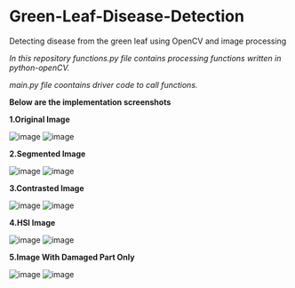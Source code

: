 # Green-Leaf-Disease-Detection
Detecting disease from the green leaf using OpenCV and image processing

*In this repository functions.py file contains processing functions written in python-openCV.*

*main.py file coontains driver code to call functions.*


**Below are the implementation screenshots**

**1.Original Image**

![image](https://user-images.githubusercontent.com/73387028/113293930-6626db80-92c4-11eb-8936-c32451c21993.png)
![image](https://user-images.githubusercontent.com/73387028/113293078-50fd7d00-92c3-11eb-80d9-17af1eee3ef1.png)


**2.Segmented Image**

![image](https://user-images.githubusercontent.com/73387028/113294117-9a9a9780-92c4-11eb-80be-9c3943991302.png)
![image](https://user-images.githubusercontent.com/73387028/113293424-bcdfe580-92c3-11eb-994f-e4eec301eb14.png)

**3.Contrasted Image**

![image](https://user-images.githubusercontent.com/73387028/113294157-a5552c80-92c4-11eb-9f80-6ac313b80456.png)
![image](https://user-images.githubusercontent.com/73387028/113293595-f6185580-92c3-11eb-9b09-30168673ff23.png)

**4.HSI Image**

![image](https://user-images.githubusercontent.com/73387028/113294213-b2721b80-92c4-11eb-9656-6dcd7d99783b.png)
![image](https://user-images.githubusercontent.com/73387028/113293651-0defd980-92c4-11eb-96da-80d5a2b1b93f.png)

**5.Image With Damaged Part Only**

![image](https://user-images.githubusercontent.com/73387028/113294250-c158ce00-92c4-11eb-988c-5b995eadeddd.png)
![image](https://user-images.githubusercontent.com/73387028/113293860-4ee7ee00-92c4-11eb-8161-3330c76689e5.png)
